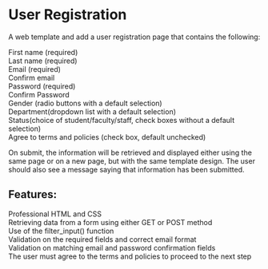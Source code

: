 # User Registration
A web template and add a user registration page that contains the following: <br>

First name (required) <br>
Last name (required) <br>
Email (required) <br>
Confirm email <br>
Password (required) <br>
Confirm Password <br>
Gender (radio buttons with a default selection) <br>
Department(dropdown list with a default selection) <br>
Status(choice of student/faculty/staff, check boxes without a default selection) <br>
Agree to terms and policies (check box, default unchecked) <br>

On submit, the information will be retrieved and displayed either using the same page or on a new page, but with the same template design. The user should also see a message saying that information has been submitted.

## Features:
Professional HTML and CSS <br>
Retrieving data from a form using either GET or POST method <br>
Use of the filter_input() function <br>
Validation on the required fields and correct email format <br>
Validation on matching email and password confirmation fields <br>
The user must agree to the terms and policies to proceed to the next step
